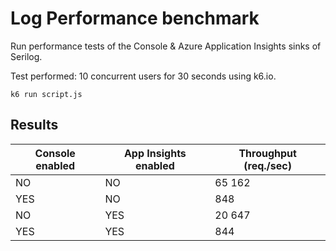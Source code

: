 # Log Performance benchmark

Run performance tests of the Console & Azure Application Insights sinks of Serilog.

Test performed: 10 concurrent users for 30 seconds using k6.io.

```
k6 run script.js
```

## Results
| Console enabled | App Insights enabled | Throughput (req./sec) |   
|---|---|---|
| NO | NO | 65 162 |   
| YES | NO | 848 |  
| NO | YES | 20 647 |
| YES | YES | 844 |   
